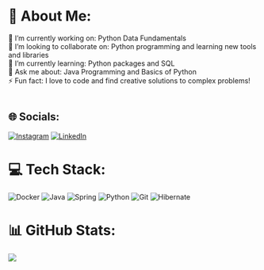 # 💫 About Me:
🔭 I’m currently working on: Python Data Fundamentals<br>👯 I’m looking to collaborate on: Python programming and learning new tools and libraries<br>🌱 I’m currently learning: Python packages and SQL<br>💬 Ask me about: Java Programming and Basics of Python<br>⚡ Fun fact: I love to code and find creative solutions to complex problems!<br><br>


## 🌐 Socials:
[![Instagram](https://img.shields.io/badge/Instagram-%23E4405F.svg?logo=Instagram&logoColor=white)](https://instagram.com/anee.neu) [![LinkedIn](https://img.shields.io/badge/LinkedIn-%230077B5.svg?logo=linkedin&logoColor=white)](https://linkedin.com/in/anita-neupane-2b018022a) 

# 💻 Tech Stack:
![Docker](https://img.shields.io/badge/docker-%230db7ed.svg?style=for-the-badge&logo=docker&logoColor=white) ![Java](https://img.shields.io/badge/java-%23ED8B00.svg?style=for-the-badge&logo=openjdk&logoColor=white) ![Spring](https://img.shields.io/badge/spring-%236DB33F.svg?style=for-the-badge&logo=spring&logoColor=white) ![Python](https://img.shields.io/badge/python-3670A0?style=for-the-badge&logo=python&logoColor=ffdd54) ![Git](https://img.shields.io/badge/git-%23F05033.svg?style=for-the-badge&logo=git&logoColor=white) ![Hibernate](https://img.shields.io/badge/Hibernate-59666C?style=for-the-badge&logo=Hibernate&logoColor=white)
# 📊 GitHub Stats:
![](https://github-readme-stats.vercel.app/api/top-langs/?username=aneetan&theme=dark&hide_border=false&include_all_commits=true&count_private=false&layout=compact)
